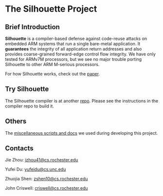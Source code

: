 # The Silhouette Project

## Brief Introduction
**Silhouette** is a compiler-based defense against code-reuse attacks on
embedded ARM systems that run a single bare-metal application.
It **guarantees** the integrity of all application return addresses and
also provides coarse-grained forward-edge control flow integrity.
We have only tested for ARMv7M processors, but we see no major
trouble porting Silhouette to other ARM M-serious processors.

For how Silhouette works, check out the [paper](https://www.cs.rochester.edu/u/jzhou41/papers/silhouette/silhouette.pdf).

## Try Silhouette
The Silhouette compiler is at another [repo](https://github.com/URSec/Silhouette-Compiler).
Please see the instructions in the compiler repo to build it.

## Others
The [miscellaneous scripts and docs](https://github.com/URSec/silhouette-misc)
we used during developing this project.


## Contacts
Jie Zhou: jzhou41@cs.rochester.edu

Yufei Du: yufeidu@cs.unc.edu

Zhuojia Shen: zshen10@cs.rochester.edu

John Criswell: criswell@cs.rochester.edu
